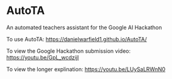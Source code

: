 # AutoTA
An automated teachers assistant for the Google AI Hackathon

To use AutoTA:
https://danielwarfield1.github.io/AutoTA/

To view the Google Hackathon submission video:
https://youtu.be/GpL_wcdzijI

To view the longer explination:
https://youtu.be/LUySaLRWnN0
